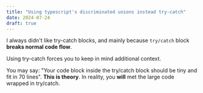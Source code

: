 ```yaml
---
title: "Using typescript's discriminated unions instead try-catch"
date: 2024-07-24
draft: true
---
```


I always didn't like try-catch blocks, and mainly because
`try/catch` block **breaks normal code flow**.

Using try-catch forces you to keep in mind additional context.

You may say: "Your code block inside the try/catch block
should be tiny and fit in 70 lines". **This is theory**.
In reality, you **will** met the large code wrapped in try/catch.

